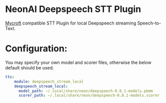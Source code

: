 # NeonAI Deepspeech STT Plugin
[Mycroft](https://mycroft-ai.gitbook.io/docs/mycroft-technologies/mycroft-core/plugins) compatible
STT Plugin for local Deepspeech streaming Speech-to-Text.

# Configuration:
You may specify your own model and scorer files, otherwise the below default should be used.

```yaml
tts:
    module: deepspeech_stream_local
    deepspeech_stream_local:
      model_path: ~/.local/share/neon/deepspeech-0.8.1-models.pbmm
      scorer_path: ~/.local/share/neon/deepspeech-0.8.1-models.scorer

```